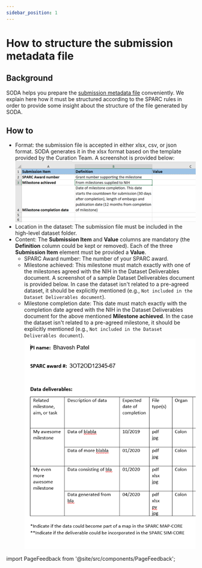 ```yaml
---
sidebar_position: 1
---
```


# How to structure the submission metadata file

## Background

SODA helps you prepare the [submission metadata file](../prepare-metadata/create-submission.md) conveniently. We explain here how it must be structured according to the SPARC rules in order to provide some insight about the structure of the file generated by SODA.

## How to

- Format: the submission file is accepted in either xlsx, csv, or json format. SODA generates it in the xlsx format based on the template provided by the Curation Team. A screenshot is provided below:
  ![](https://github.com/fairdataihub/SODA-for-SPARC/blob/main/docs/documentation/How%20to/submission/submission-template.PNG?raw=true)
- Location in the dataset: The submission file must be included in the high-level dataset folder.
- Content: The **Submission Item** and **Value** columns are mandatory (the **Definition** column could be kept or removed). Each of the three **Submission Item** element must be provided a **Value**.
  - SPARC Award number: The number of your SPARC award.
  - Milestone achieved: This milestone must match exactly with one of the milestones agreed with the NIH in the Dataset Deliverables document. A screenshot of a sample Dataset Deliverables document is provided below. In case the dataset isn't related to a pre-agreed dataset, it should be explicitly mentioned (e.g., `Not included in the Dataset Deliverables document`).
  - Milestone completion date: This date must match exactly with the completion date agreed with the NIH in the Dataset Deliverables document for the above mentioned **Milestone achieved**. In the case the dataset isn't related to a pre-agreed milestone, it should be explicitly mentioned (e.g., `Not included in the Dataset Deliverables document`).
    ![](https://github.com/fairdataihub/SODA-for-SPARC/blob/main/docs/documentation/How%20to/submission/data-deliverables-doc-example.PNG?raw=true0)

import PageFeedback from '@site/src/components/PageFeedback';

<PageFeedback />
